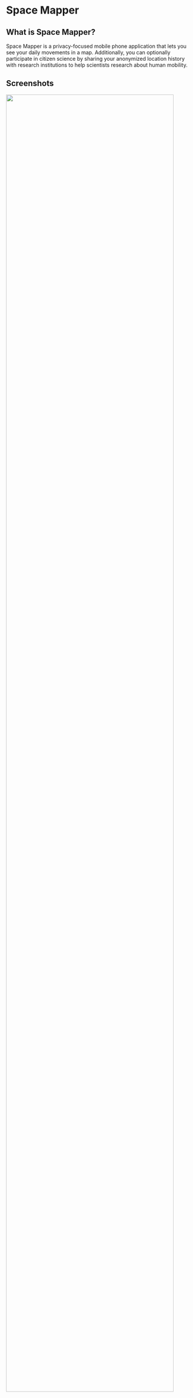 # **Space Mapper** 
## What is Space Mapper?
Space Mapper is a privacy-focused mobile phone application that lets you see your daily movements in a map. Additionally, you can optionally participate in citizen science by sharing your anonymized location history with research institutions to help scientists research about human mobility.

## Screenshots
<img src="https://github.com/ActivitySpaceProject/space_mapper/blob/master/Assets/images/3.0.2%2B18_screenshots.png"  width="95%"></img>

## How to contribute
Do you want to contribute?

Feel free to fork our repository, create a new branch, make your changes and submit a pull request(*). We'll review it as soon as possible and merge it.

(*)Before opening the pull request, please run the commands "flutter analyze" and "flutter test" locally to ensure that your PR passes all the tests successfully in our continuous integration (CI) workflow.

It would be awesome if you assign yourself to an existing task or you open a new issue in [Github Issues](https://github.com/ActivitySpaceProject/space_mapper/issues), to keep other contributors informed on what you're working on.

If this project is useful for you, please consider starring this repository and giving us 5 stars on the app stores to give us more visibility.

## Contributors
- Universitat Pompeu Fabra
    - John R.B. Palmer
        - [github.com/johnpalmer](https://github.com/johnpalmer)
- CEAB-CSIC
    - Pablo Galve Millán
        - [github.com/pablogalve](https://github.com/pablogalve)
        - [linkedin.com/in/pablogalve/](https://www.linkedin.com/in/pablogalve/)

## Features
* Allows you to store your movements and view them in a map and a list.
* Privacy: Your data is only stored on your phone, so only you have access to it.
* Minimally intrusive and designed to conserve battery power.
* Turn it off and on whenever you want.
* Free, open source software. You'll never have to pay anything or watch any ad to use it.

## Download the app
For more information, please visit the project [website](<http://activityspaceproject.com>). 

- [Google Play (Android)](http://play.google.com/store/apps/details?id=edu.princeton.jrpalmer.asm).
- Apple Store (iOS) (Coming soon)
- [Github Releases (Android)](https://github.com/ActivitySpaceProject/space_mapper/releases).

## License
This repository contains the source code development version of Space Mapper. Previous versions are available at <http://activityspaceproject.com>.

This project is licensed under the [GNU GENERAL PUBLIC LICENSE](https://github.com/ActivitySpaceProject/space_mapper/blob/master/LICENSE)

Copyright 2021 John R.B. Palmer and Pablo Galve Millán
 
Space Mapper is free software: you can redistribute it and/or modify it under the terms of the GNU General Public License as published by the Free Software Foundation, either version 3 of the License, or (at your option) any later version.

Space Mapper is distributed in the hope that it will be useful, but WITHOUT ANY WARRANTY; without even the implied warranty of MERCHANTABILITY or FITNESS FOR A PARTICULAR PURPOSE.  See the GNU General Public License for more details.

You should have received a copy of the GNU General Public License along with this program.  If not, see http://www.gnu.org/licenses.
